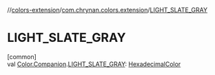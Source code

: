 //[colors-extension](../../index.md)/[com.chrynan.colors.extension](index.md)/[LIGHT_SLATE_GRAY](-l-i-g-h-t_-s-l-a-t-e_-g-r-a-y.md)

# LIGHT_SLATE_GRAY

[common]\
val [Color.Companion](../../../colors-core/colors-core/com.chrynan.colors/-color/-companion/index.md).[LIGHT_SLATE_GRAY](-l-i-g-h-t_-s-l-a-t-e_-g-r-a-y.md): [HexadecimalColor](../../../colors-core/colors-core/com.chrynan.colors/-hexadecimal-color/index.md)
